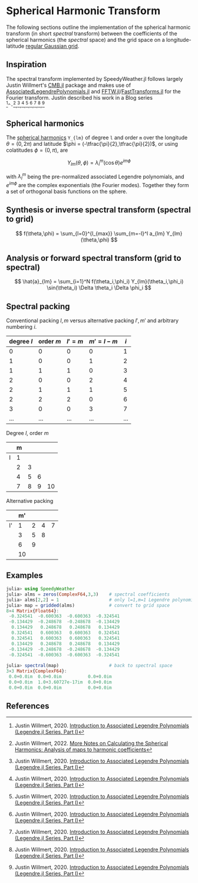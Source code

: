 # Spherical Harmonic Transform

The following sections outline the implementation of the spherical harmonic transform (in short _spectral_ transform)
between the coefficients of the spherical harmonics (the _spectral_ space) and the grid space on a longitude-latitude
[regular Gaussian grid](https://confluence.ecmwf.int/display/FCST/Gaussian+grids).

## Inspiration

The spectral transform implemented by SpeedyWeather.jl follows largely Justin Willmert's
[CMB.jl](https://github.com/jmert/CMB.jl) package and makes use of
[AssociatedLegendrePolynomials.jl](https://github.com/jmert/AssociatedLegendrePolynomials.jl) and
[FFTW.jl](https://github.com/JuliaMath/FFTW.jl)/[FastTransforms.jl](https://github.com/JuliaApproximation/FastTransforms.jl) for the Fourier transform. Justin described his work in a Blog series [^1]``^-``[^8],[^1],[^1],[^1],[^1],[^1],[^1],[^1]

## Spherical harmonics

The [spherical harmonics](https://en.wikipedia.org/wiki/Spherical_harmonics) ``Y_{lm}`` of degree ``l`` and order ``m``
over the longitude $\theta = (0,2\pi)$ and latitude $\phi = (-\tfrac{\pi}{2},\tfrac{\pi}{2})$, or
using colatitudes $\phi = (0,\pi)$, are

$$
Y_{lm}(\theta,\phi) = \lambda_l^m(\cos\theta) e^{im\phi}
$$

with $\lambda_l^m$ being the pre-normalized associated Legendre polynomials, and $e^{im\phi}$ are the
complex exponentials (the Fourier modes). Together they form a set of orthogonal basis functions on the sphere.

## Synthesis or inverse spectral transform (spectral to grid)

$$
f(\theta,\phi) = \sum_{l=0}^{l_{max}} \sum_{m=-l}^l a_{lm} Y_{lm}(\theta,\phi)
$$

## Analysis or forward spectral transform (grid to spectral)

$$
\hat{a}_{lm} = \sum_{i=1}^N f(\theta_i,\phi_i) Y_{lm}(\theta_i,\phi_i) \sin(\theta_i) \Delta \theta_i \Delta \phi_i
$$

## Spectral packing

Conventional packing $l,m$ versus alternative packing $l',m'$ and arbitrary numbering $i$.

| degree $l$ | order $m$ |  $l'=m$ |  $m'=l-m$ | $i$ |
|-|-|-|-|-|
|0|0|0|0|1|
|1|0|0|1|2|
|1|1|1|0|3|
|2|0|0|2|4|
|2|1|1|1|5|
|2|2|2|0|6|
|3|0|0|3|7|
|...|...|...|...|...|

Degree $l$, order $m$

| |m| | | |
|-|-|-|-|-|
|l|1| | | |
| |2|3| | |
| |4|5|6| |
| |7|8|9|10|

Alternative packing

| |m'| | | |
|-|-|-|-|-|
|l'|1|2|4|7|
| |3|5|8| |
| |6|9| | |
| |10| | | |

## Examples

```julia
julia> using SpeedyWeather
julia> alms = zeros(ComplexF64,3,3)    # spectral coefficients
julia> alms[2,2] = 1                   # only l=1,m=1 Legendre polynomial
julia> map = gridded(alms)             # convert to grid space
8×4 Matrix{Float64}:
 -0.324541  -0.600363  -0.600363  -0.324541
 -0.134429  -0.248678  -0.248678  -0.134429
  0.134429   0.248678   0.248678   0.134429
  0.324541   0.600363   0.600363   0.324541
  0.324541   0.600363   0.600363   0.324541
  0.134429   0.248678   0.248678   0.134429
 -0.134429  -0.248678  -0.248678  -0.134429
 -0.324541  -0.600363  -0.600363  -0.324541
 
julia> spectral(map)                   # back to spectral space
3×3 Matrix{ComplexF64}:
 0.0+0.0im  0.0+0.0im          0.0+0.0im
 0.0+0.0im  1.0+3.60727e-17im  0.0+0.0im
 0.0+0.0im  0.0+0.0im          0.0+0.0im
```

## References

[^1]: Justin Willmert, 2020. [Introduction to Associated Legendre Polynomials (Legendre.jl Series, Part I)](https://justinwillmert.com/articles/2020/introduction-to-associated-legendre-polynomials/)  
[^2]: Justin Willmert, 2020. [Calculating Legendre Polynomials (Legendre.jl Series, Part II)](https://justinwillmert.com/articles/2020/calculating-legendre-polynomials/)  
[^3]: Justin Willmert, 2020. [Pre-normalizing Legendre Polynomials (Legendre.jl Series, Part III)](https://justinwillmert.com/articles/2020/pre-normalizing-legendre-polynomials/)  
[^4]: Justin Willmert, 2020. [Maintaining numerical accuracy in the Legendre recurrences (Legendre.jl Series, Part IV)](https://justinwillmert.com/articles/2020/maintaining-numerical-accuracy-in-the-legendre-recurrences/)  
[^5]: Justin Willmert, 2020. [Introducing Legendre.jl (Legendre.jl Series, Part V)](https://justinwillmert.com/articles/2020/introducing-legendre.jl/)  
[^6]: Justin Willmert, 2020. [Numerical Accuracy of the Spherical Harmonic Recurrence Coefficient (Legendre.jl Series Addendum)](https://justinwillmert.com/posts/2020/pre-normalizing-legendre-polynomials-addendum/)  
[^7]: Justin Willmert, 2020. [Notes on Calculating the Spherical Harmonics](https://justinwillmert.com/articles/2020/notes-on-calculating-the-spherical-harmonics)  
[^8]: Justin Willmert, 2022. [More Notes on Calculating the Spherical Harmonics: Analysis of maps to harmonic coefficients](https://justinwillmert.com/articles/2022/more-notes-on-calculating-the-spherical-harmonics/)  